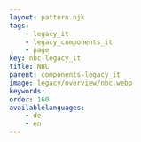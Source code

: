 ```yaml
---
layout: pattern.njk
tags: 
    - legacy_it
    - legacy_components_it
    - page
key: nbc-legacy_it
title: NBC
parent: components-legacy_it
image: legacy/overview/nbc.webp
keywords: 
order: 160
availablelanguages: 
    - de
    - en
---
```

